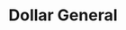 ---
title: "Dollar General"
url: /el-paso/dollar-general-sean-haggerty-drive/
shop: variety store
---
